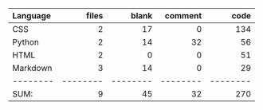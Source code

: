 Language|files|blank|comment|code
:-------|-------:|-------:|-------:|-------:
CSS|2|17|0|134
Python|2|14|32|56
HTML|2|0|0|51
Markdown|3|14|0|29
--------|--------|--------|--------|--------
SUM:|9|45|32|270
